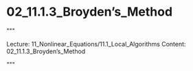 # 02_11.1.3_Broyden’s_Method

"""

Lecture: 11_Nonlinear_Equations/11.1_Local_Algorithms
Content: 02_11.1.3_Broyden’s_Method

"""

